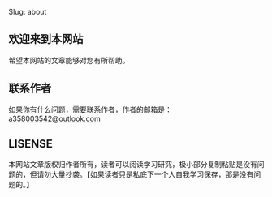 Slug: about

## 欢迎来到本网站
希望本网站的文章能够对您有所帮助。

## 联系作者
如果你有什么问题，需要联系作者，作者的邮箱是： a358003542@outlook.com



## LISENSE
本网站文章版权归作者所有，读者可以阅读学习研究，极小部分复制粘贴是没有问题的，但请勿大量抄袭。【如果读者只是私底下一个人自我学习保存，那是没有问题的。】


